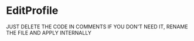 # EditProfile
JUST DELETE THE CODE IN COMMENTS IF YOU DON'T NEED IT,
RENAME THE FILE AND APPLY INTERNALLY

